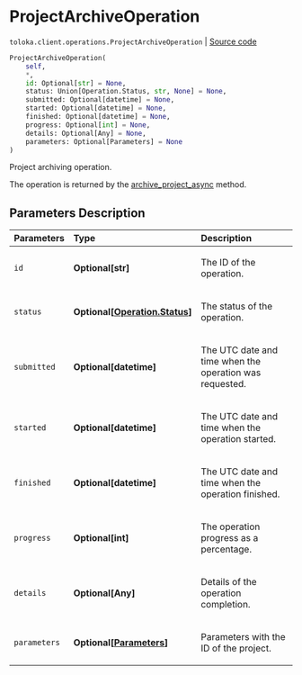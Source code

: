# ProjectArchiveOperation
`toloka.client.operations.ProjectArchiveOperation` | [Source code](https://github.com/Toloka/toloka-kit/blob/v1.2.2/src/client/operations.py#L277)

```python
ProjectArchiveOperation(
    self,
    *,
    id: Optional[str] = None,
    status: Union[Operation.Status, str, None] = None,
    submitted: Optional[datetime] = None,
    started: Optional[datetime] = None,
    finished: Optional[datetime] = None,
    progress: Optional[int] = None,
    details: Optional[Any] = None,
    parameters: Optional[Parameters] = None
)
```

Project archiving operation.


The operation is returned by the [archive_project_async](toloka.client.TolokaClient.archive_project_async.md) method.

## Parameters Description

| Parameters | Type | Description |
| :----------| :----| :-----------|
`id`|**Optional\[str\]**|<p>The ID of the operation.</p>
`status`|**Optional\[[Operation.Status](toloka.client.operations.Operation.Status.md)\]**|<p>The status of the operation.</p>
`submitted`|**Optional\[datetime\]**|<p>The UTC date and time when the operation was requested.</p>
`started`|**Optional\[datetime\]**|<p>The UTC date and time when the operation started.</p>
`finished`|**Optional\[datetime\]**|<p>The UTC date and time when the operation finished.</p>
`progress`|**Optional\[int\]**|<p>The operation progress as a percentage.</p>
`details`|**Optional\[Any\]**|<p>Details of the operation completion.</p>
`parameters`|**Optional\[[Parameters](toloka.client.operations.ProjectArchiveOperation.Parameters.md)\]**|<p>Parameters with the ID of the project.</p>
